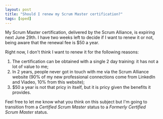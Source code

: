 ```yaml
---
layout: post
title: "Should I renew my Scrum Master certification?"
tags: [oped]
---
```


My Scrum Master certification, delivered by the Scrum Alliance, is expiring next
June 29th. I have two weeks left to decide if I want to renew it or not, being
aware that the renewal fee is \$50 a year.

Right now, I don't think I want to renew it for the following reasons:

1. The certification can be obtained with a single 2 day training: it has not a
   lot of value to me;
1. In 2 years, people never got in touch with me via the Scrum Alliance website
   (90% of my new professional connections come from LinkedIn and Viadeo, 10%
   from this website);
1. \$50 a year is not that pricy in itself, but it is pricy given the benefits
   it provides.

Feel free to let me know what you think on this subject but I'm going to
transition from a _Certified Scrum Master_ status to a _Formerly Certified Scrum
Master_ status.

